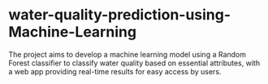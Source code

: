 # water-quality-prediction-using-Machine-Learning
The project aims to develop a machine learning model using a Random Forest classifier to classify water quality based on essential attributes, with a web app providing real-time results for easy access by users.
